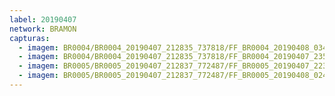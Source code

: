 ```yaml
---
label: 20190407
network: BRAMON
capturas:
  - imagem: BR0004/BR0004_20190407_212835_737818/FF_BR0004_20190408_034530_812_0560384.fits_maxpixel.jpg
  - imagem: BR0004/BR0004_20190407_212835_737818/FF_BR0004_20190407_235454_847_0215552.fits_maxpixel.jpg
  - imagem: BR0005/BR0005_20190407_212837_772487/FF_BR0005_20190407_223930_707_0102912.fits_maxpixel.jpg
  - imagem: BR0005/BR0005_20190407_212837_772487/FF_BR0005_20190408_024353_292_0349952.fits_maxpixel.jpg
---
```

